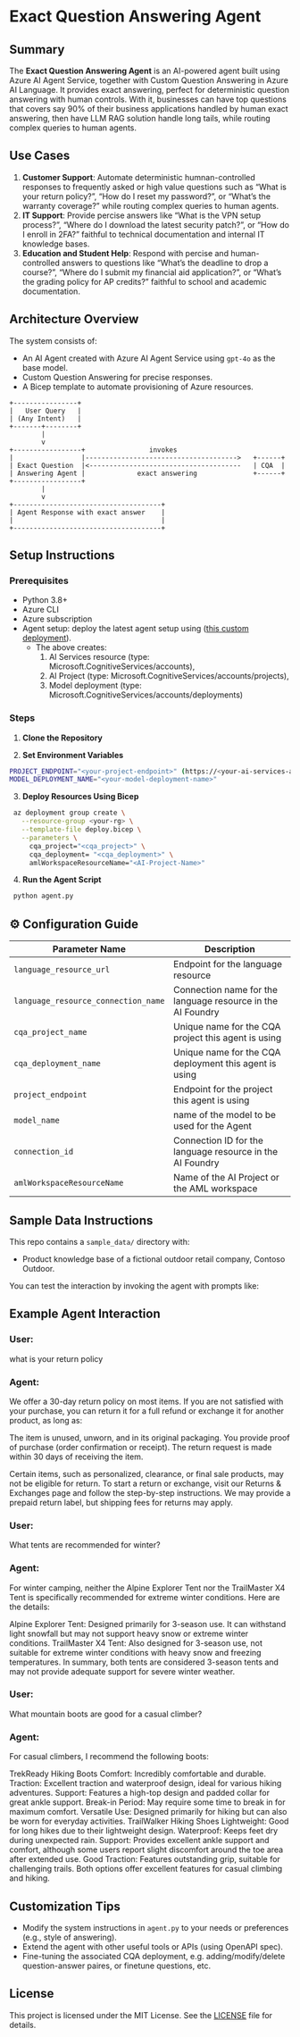 # Exact Question Answering Agent

## Summary
The **Exact Question Answering Agent** is an AI-powered agent built using Azure AI Agent Service, together with Custom Question Answering in Azure AI Language. It provides exact answering, perfect for deterministic question answering with human controls. With it, businesses can have top questions that covers say 90% of their business applications handled by human exact answering, then have LLM RAG solution handle long tails, while routing complex queries to human agents.

## Use Cases
1. **Customer Support**: Automate deterministic humnan-controlled responses to frequently asked or high value questions such as “What is your return policy?”, “How do I reset my password?”, or “What’s the warranty coverage?” while routing complex queries to human agents.
2. **IT Support**: Provide percise answers like “What is the VPN setup process?”, “Where do I download the latest security patch?”, or “How do I enroll in 2FA?” faithful to technical documentation and internal IT knowledge bases.
3. **Education and Student Help**: Respond with percise and human-controlled answers to questions like “What’s the deadline to drop a course?”, “Where do I submit my financial aid application?”, or “What’s the grading policy for AP credits?” faithful to school and academic documentation.

## Architecture Overview
The system consists of:
- An AI Agent created with Azure AI Agent Service using `gpt-4o` as the base model.
- Custom Question Answering for precise responses.
- A Bicep template to automate provisioning of Azure resources.

```text
+----------------+                         
|   User Query   |                         
| (Any Intent)   |                         
+-------+--------+                         
        |                                  
        v                                  
+-----------------+                invokes                        
|                 |-------------------------------------->   +------+
| Exact Question  |<--------------------------------------   | CQA  |
| Answering Agent |             exact answering              +------+
+-----------------+   
        |               
        v                                  
+-------------------------------------+           
| Agent Response with exact answer    |           
|                                     |           
+-------------------------------------+           

```
## Setup Instructions

### Prerequisites
- Python 3.8+
- Azure CLI
- Azure subscription
- Agent setup: deploy the latest agent setup using ([this custom deployment](https://github.com/azure-ai-foundry/foundry-samples/tree/main/use-cases/agents/setup/basic-setup)).
  - The above creates:
    1. AI Services resource (type: Microsoft.CognitiveServices/accounts),
    2. AI Project (type: Microsoft.CognitiveServices/accounts/projects),
    3. Model deployment (type: Microsoft.CognitiveServices/accounts/deployments) 

### Steps
1. **Clone the Repository**

2. **Set Environment Variables**
```bash
PROJECT_ENDPOINT="<your-project-endpoint>" (https://<your-ai-services-account-name>.services.ai.azure.com/api/projects/<your-project-name>)
MODEL_DEPLOYMENT_NAME="<your-model-deployment-name>"
```

3. **Deploy Resources Using Bicep**
```bash
 az deployment group create \
   --resource-group <your-rg> \
   --template-file deploy.bicep \
   --parameters \
     cqa_project="<cqa_project>" \
     cqa_deployment= "<cqa_deployment>" \
     amlWorkspaceResourceName="<AI-Project-Name>"
```

4. **Run the Agent Script**
```bash
 python agent.py
```

## ⚙️ Configuration Guide
| Parameter Name                         | Description                                                       |
|----------------------------------------|-------------------------------------------------------------------|
| `language_resource_url`                | Endpoint for the language resource                                |
| `language_resource_connection_name`    | Connection name for the language resource in the AI Foundry       |
| `cqa_project_name`                     | Unique name for the CQA project this agent is using               |
| `cqa_deployment_name`                  | Unique name for the CQA deployment this agent is using            |
| `project_endpoint`                     | Endpoint for the project this agent is using                      |
| `model_name`                           | name of the model to be used for the Agent                        |
| `connection_id`                        | Connection ID for the language resource in the AI Foundry         |
| `amlWorkspaceResourceName`             | Name of the AI Project or the AML workspace                       |

## Sample Data Instructions
This repo contains a `sample_data/` directory with:
- Product knowledge base of a fictional outdoor retail company, Contoso Outdoor.

You can test the interaction by invoking the agent with prompts like:
## Example Agent Interaction
### User: 
what is your return policy

### Agent: 
We offer a 30-day return policy on most items. If you are not satisfied with your purchase, you can return it for a full refund or exchange it for another product, as long as:

The item is unused, unworn, and in its original packaging.
You provide proof of purchase (order confirmation or receipt).
The return request is made within 30 days of receiving the item.

Certain items, such as personalized, clearance, or final sale products, may not be eligible for return. To start a return or exchange, visit our Returns & Exchanges page and follow the step-by-step instructions. We may provide a prepaid return label, but shipping fees for returns may apply.

### User: 
What tents are recommended for winter?

### Agent: 
For winter camping, neither the Alpine Explorer Tent nor the TrailMaster X4 Tent is specifically recommended for extreme winter conditions. Here are the details:

Alpine Explorer Tent:
Designed primarily for 3-season use. It can withstand light snowfall but may not support heavy snow or extreme winter conditions.
TrailMaster X4 Tent:
Also designed for 3-season use, not suitable for extreme winter conditions with heavy snow and freezing temperatures.
In summary, both tents are considered 3-season tents and may not provide adequate support for severe winter weather.

### User: 
What mountain boots are good for a casual climber?

### Agent: 
For casual climbers, I recommend the following boots:

TrekReady Hiking Boots
Comfort: Incredibly comfortable and durable.
Traction: Excellent traction and waterproof design, ideal for various hiking adventures.
Support: Features a high-top design and padded collar for great ankle support.
Break-in Period: May require some time to break in for maximum comfort.
Versatile Use: Designed primarily for hiking but can also be worn for everyday activities.
TrailWalker Hiking Shoes
Lightweight: Good for long hikes due to their lightweight design.
Waterproof: Keeps feet dry during unexpected rain.
Support: Provides excellent ankle support and comfort, although some users report slight discomfort around the toe area after extended use.
Good Traction: Features outstanding grip, suitable for challenging trails.
Both options offer excellent features for casual climbing and hiking.

## Customization Tips
- Modify the system instructions in `agent.py` to your needs or preferences (e.g., style of answering).
- Extend the agent with other useful tools or APIs (using OpenAPI spec).
- Fine-tuning the associated CQA deployment, e.g. adding/modify/delete question-answer paires, or finetune questions, etc.

## License
This project is licensed under the MIT License. See the [LICENSE](./LICENSE) file for details.